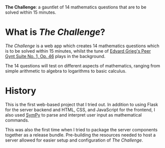 **The Challenge**: a gauntlet of 14 mathematics questions that are to be solved within 15 minutes.

# What is *The Challenge*?

*The Challenge* is a web app which creates 14 mathematics questions which is to be solved within 15 minutes, whilst the
tune
of [Edvard Grieg's Peer Gynt Suite No. 1, Op. 46](https://en.wikipedia.org/wiki/Peer_Gynt_(Grieg)#Suite_No._1,_Op._46)
plays in the background.

The 14 questions will test on different aspects of mathematics, ranging from simple arithmetic to algebra to logarithms
to basic calculus.

# History

This is the first web-based project that I tried out. In addition to using Flask for the server backend and HTML, CSS,
and JavaScript for the frontend, I also used [SymPy](https://www.sympy.org/en/index.html) to parse and interpret user
input as mathematical commands.

This was also the first time when I tried to package the server components together as a release bundle. Pre-building
the resources needed to host a server allowed for easier setup and configuration of *The Challenge*.
